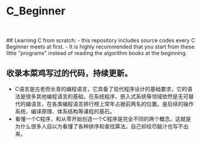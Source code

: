 # C_Beginner
<br>
</br>
## Learning C from scratch:
- this repository includes source codes every C Beginner meets at first. 
- It is highly recommended that you start from these little "programs" instead of reading the 	algorithm books at the beginning.

## 收录本菜鸡写过的代码，持续更新。
- C语言是古老而长青的编程语言，它具备了现代程序设计的基础要求，它的语法是很多其他编程语言的基础，在系统程序、嵌入式系统等领域依然是无可替代的编语言，在各类编程语言排行榜上常年占据前两名的位置。是后续的操作系统、编译原理、体系结构等课程的基石。
- 看懂一个C程序，和从零开始创造一个C程序是完全不同的两个概念。这就是为什么很多人自以为看懂了各种排序和查找算法，自己却绞尽脑汁也写不出来。


